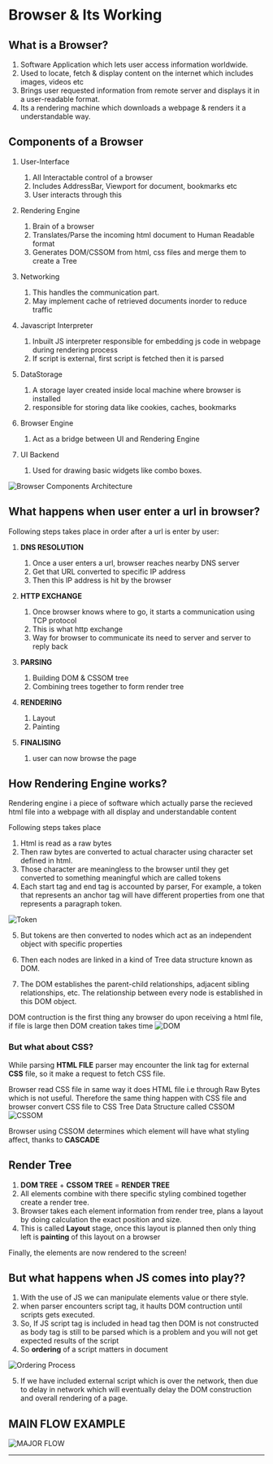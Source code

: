 # Browser & Its Working

## What is a Browser?

1. Software Application which lets user access information worldwide.
2. Used to locate, fetch & display content on the internet which includes images, videos etc
3. Brings user requested information from remote server and displays it in a user-readable
   format.
4. Its a rendering machine which downloads a webpage & renders it a understandable way.

## Components of a Browser

1. User-Interface

   1. All Interactable control of a browser
   2. Includes AddressBar, Viewport for document, bookmarks etc
   3. User interacts through this

2. Rendering Engine

   1. Brain of a browser
   2. Translates/Parse the incoming html document to Human Readable format
   3. Generates DOM/CSSOM from html, css files and merge them to create a Tree

3. Networking

   1. This handles the communication part.
   2. May implement cache of retrieved documents inorder to reduce traffic

4. Javascript Interpreter

   1. Inbuilt JS interpreter responsible for embedding js code in webpage during rendering process
   2. If script is external, first script is fetched then it is parsed

5. DataStorage

   1. A storage layer created inside local machine where browser is installed
   2. responsible for storing data like cookies, caches, bookmarks

6. Browser Engine

   1. Act as a bridge between UI and Rendering Engine

7. UI Backend
   1. Used for drawing basic widgets like combo boxes.

![Browser Components Architecture](./browserComponentArchitecture.png "Browser Components Architecture")

## What happens when user enter a url in browser?

Following steps takes place in order after a url is enter by user:

1. **DNS RESOLUTION**

   1. Once a user enters a url, browser reaches nearby DNS server
   2. Get that URL converted to specific IP address
   3. Then this IP address is hit by the browser

2. **HTTP EXCHANGE**

   1. Once browser knows where to go, it starts a communication using TCP protocol
   2. This is what http exchange
   3. Way for browser to communicate its need to server and server to reply back

3. **PARSING**

   1. Building DOM & CSSOM tree
   2. Combining trees together to form render tree

4. **RENDERING**

   1. Layout
   2. Painting

5. **FINALISING**
   1. user can now browse the page

## How Rendering Engine works?

Rendering engine i a piece of software which actually parse the recieved
html file into a webpage with all display and understandable content

Following steps takes place

1. Html is read as a raw bytes
2. Then raw bytes are converted to actual character using character set defined in html.
3. Those character are meaningless to the browser until they get converted to something meaningful which are called tokens
4. Each start tag and end tag is accounted by parser, For example, a token that represents an anchor tag will have different properties from one that represents a paragraph token.

![Token](./token.png "Parsed Token")

5. But tokens are then converted to nodes which act as an independent object with specific properties

6. Then each nodes are linked in a kind of Tree data structure known as DOM.
7. The DOM establishes the parent-child relationships, adjacent sibling relationships, etc. The relationship between every node is established in this DOM object.

DOM contruction is the first thing any browser do upon receiving a html file, if file is large
then DOM creation takes time
![DOM](./dom.png "Bytes to DOM journey")

### But what about CSS?

While parsing **HTML FILE** parser may encounter the link tag for external **CSS** file, so it make a request to fetch CSS file.

Browser read CSS file in same way it does HTML file i.e through Raw Bytes which is not useful.
Therefore the same thing happen with CSS file and browser convert CSS file to CSS Tree Data Structure called CSSOM
![CSSOM](./CSSOM.png "CSS Bytes to CSSOM journey")

Browser using CSSOM determines which element will have what styling affect, thanks to **CASCADE**

## Render Tree

1. **DOM TREE** + **CSSOM TREE** = **RENDER TREE**
2. All elements combine with there specific styling combined together create a render tree.
3. Browser takes each element information from render tree, plans a layout by doing calculation the exact position and size.
4. This is called **Layout** stage, once this layout is planned then only thing left is **painting** of this layout on a browser

Finally, the elements are now rendered to the screen!

## But what happens when JS comes into play??

1. With the use of JS we can manipulate elements value or there style.
2. when parser encounters script tag, it haults DOM contruction until scripts gets executed.
3. So, If JS script tag is included in head tag then DOM is not constructed as body tag is still to be parsed which is a problem and you will not get expected results of the script
4. So **ordering** of a script matters in document

![Ordering Process](./ordering.png "JS Ordering Matters")

5. If we have included external script which is over the network, then due to delay in network which will eventually delay the DOM construction and overall rendering of a page.

## MAIN FLOW EXAMPLE

![MAJOR FLOW](./mainflow.png "MAIN FLOW")

---
